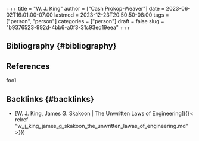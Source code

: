 +++
title = "W. J. King"
author = ["Cash Prokop-Weaver"]
date = 2023-06-02T16:01:00-07:00
lastmod = 2023-12-23T20:50:50-08:00
tags = ["person", "person"]
categories = ["person"]
draft = false
slug = "b9376523-992d-4bb6-a0f3-31c93ed19eea"
+++

## Bibliography {#bibliography}

## References

<style>.csl-entry{text-indent: -1.5em; margin-left: 1.5em;}</style><div class="csl-bib-body">
</div>

foo1


## Backlinks {#backlinks}

-   [W. J. King, James G. Skakoon | The Unwritten Laws of Engineering]({{< relref "w_j_king_james_g_skakoon_the_unwritten_lawas_of_engineering.md" >}})
